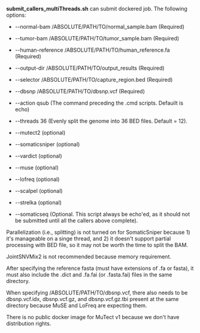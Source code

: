 **submit_callers_multiThreads.sh** can submit dockered job. The following options:

* --normal-bam /ABSOLUTE/PATH/TO/normal_sample.bam (Required)

* --tumor-bam /ABSOLUTE/PATH/TO/tumor_sample.bam (Required)

* --human-reference /ABSOLUTE/PATH/TO/human_reference.fa (Required)

* --output-dir /ABSOLUTE/PATH/TO/output_results (Required)

* --selector /ABSOLUTE/PATH/TO/capture_region.bed (Required)

* --dbsnp /ABSOLUTE/PATH/TO/dbsnp.vcf (Required)

* --action qsub (The command preceding the .cmd scripts. Defauilt is echo)

* --threads 36 (Evenly split the genome into 36 BED files. Default = 12).

* --mutect2 (optional)

* --somaticsniper (optional)

* --vardict (optional)

* --muse (optional)

* --lofreq (optional)

* --scalpel (optional)

* --strelka (optional)

* --somaticseq (Optional. This script always be echo'ed, as it should not be submitted until all the callers above complete).

Parallelization (i.e., splitting) is not turned on for SomaticSniper because 1) it's manageable on a singe thread, and 2) it doesn't support partial processing with BED file, so it may not be worth the time to split the BAM.

JointSNVMix2 is not recommended because memory requirement.

After specifying the reference fasta (must have extensions of .fa or fasta), it must also include the .dict and .fa.fai (or .fasta.fai) files in the same directory.

When specifying /ABSOLUTE/PATH/TO/dbsnp.vcf, there also needs to be dbsnp.vcf.idx, dbsnp.vcf.gz, and dbsnp.vcf.gz.tbi present at the same directory because MuSE and LoFreq are expecting them.

There is no public docker image for MuTect v1 because we don't have distribution rights.
